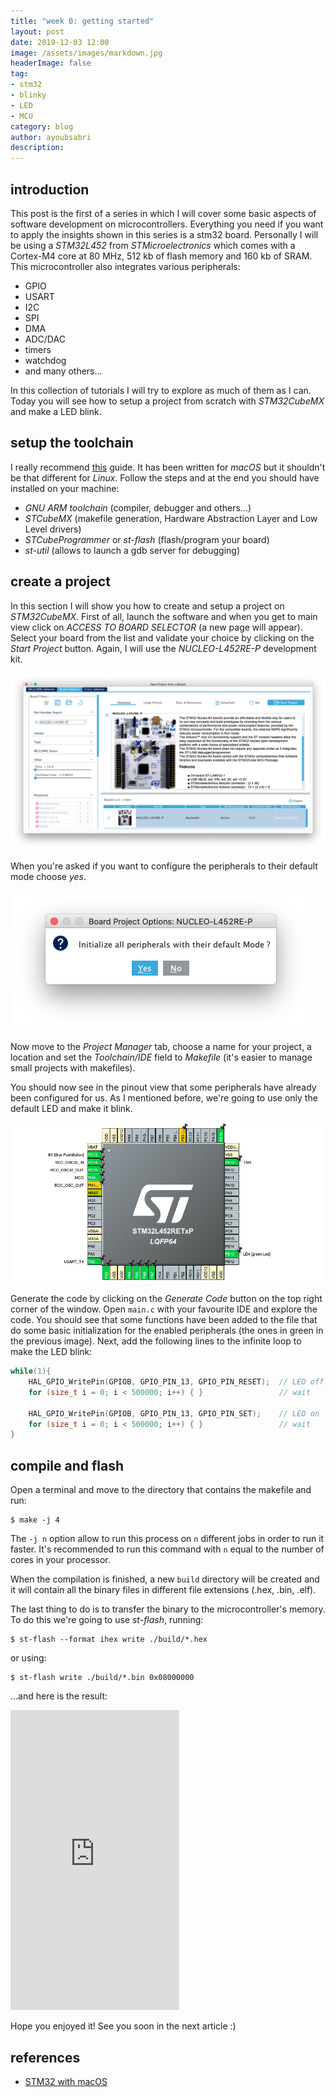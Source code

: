 ```yaml
---
title: "week 0: getting started"
layout: post
date: 2019-12-03 12:00
image: /assets/images/markdown.jpg
headerImage: false
tag:
- stm32
- blinky
- LED
- MCU
category: blog
author: ayoubsabri
description:
---
```


## introduction

This post is the first of a series in which I will cover some basic aspects of software development on microcontrollers. Everything you need if you want to apply the insights shown in this series is a stm32 board. Personally I will be using a _STM32L452_ from _STMicroelectronics_ which comes with a Cortex-M4 core at 80 MHz, 512 kb of flash memory and 160 kb of SRAM. This microcontroller also integrates various peripherals:

- GPIO
- USART
- I2C
- SPI
- DMA
- ADC/DAC
- timers
- watchdog
- and many others...

In this collection of tutorials I will try to explore as much of them as I can.
Today you will see how to setup a project from scratch with _STM32CubeMX_ and make a LED blink.

## setup the toolchain

I really recommend [this][1] guide. It has been written for _macOS_ but it shouldn't be that different for _Linux_. Follow the steps and at the end you should have installed on your machine:
- _GNU ARM toolchain_ (compiler, debugger and others...)
- _STCubeMX_ (makefile generation, Hardware Abstraction Layer and Low Level drivers)
- _STCubeProgrammer_ or _st-flash_ (flash/program your board)
- _st-util_ (allows to launch a gdb server for debugging)

## create a project

In this section I will show you how to create and setup a project on _STM32CubeMX_.
First of all, launch the software and when you get to main view click on _ACCESS TO BOARD SELECTOR_ (a new page will appear). Select your board from the list and validate your choice by clicking on the _Start Project_ button. Again, I will use the _NUCLEO-L452RE-P_ development kit.

![Image](/assets/images/blog/0/board.png)

When you're asked if you want to configure the peripherals to their default mode choose _yes_.

![Image](/assets/images/blog/0/init.png)

Now move to the _Project Manager_ tab, choose a name for your project, a location and set the _Toolchain/IDE_ field to _Makefile_ (it's easier to manage small projects with makefiles).

You should now see in the pinout view that some peripherals have already been configured for us. As I mentioned before, we're going to use only the default LED and make it blink.

![Image](/assets/images/blog/0/config.png)

Generate the code by clicking on the _Generate Code_ button on the top right corner of the window.
Open `main.c` with your favourite IDE and explore the code. You should see that some functions have been added to the file that do some basic initialization for the enabled peripherals (the ones in green in the previous image).
Next, add the following lines to the infinite loop to make the LED blink:

```c
while(1){
    HAL_GPIO_WritePin(GPIOB, GPIO_PIN_13, GPIO_PIN_RESET);  // LED off
    for (size_t i = 0; i < 500000; i++) { }                 // wait

    HAL_GPIO_WritePin(GPIOB, GPIO_PIN_13, GPIO_PIN_SET);    // LED on
    for (size_t i = 0; i < 500000; i++) { }                 // wait
}
```

## compile and flash

Open a terminal and move to the directory that contains the makefile and run:

```
$ make -j 4
```

The `-j n` option allow to run this process on `n` different jobs in order to run it faster. It's recommended to run this command with `n` equal to the number of cores in your processor.

When the compilation is finished, a new `build` directory will be created and it will contain all the binary files in different file extensions (.hex, .bin, .elf).

The last thing to do is to transfer the binary to the microcontroller's memory. To do this we're going to use _st-flash_, running:

```
$ st-flash --format ihex write ./build/*.hex
```

or using:

```
$ st-flash write ./build/*.bin 0x08000000
```

...and here is the result:

<iframe src="https://giphy.com/embed/Ut8474RhAb6CCtpF2f" width="270" height="480" frameBorder="0" class="giphy-embed" allowFullScreen></iframe>

Hope you enjoyed it! See you soon in the next article :)

## references

- [STM32 with macOS][1]


[1]: https://github.com/glegrain/STM32-with-macOS
